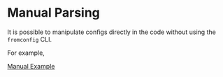 # Manual Parsing <!-- {docsify-ignore} -->

It is possible to manipulate configs directly in the code without using the `fromconfig` CLI.

For example,

[Manual Example](manual.py ':include :type=code python')
